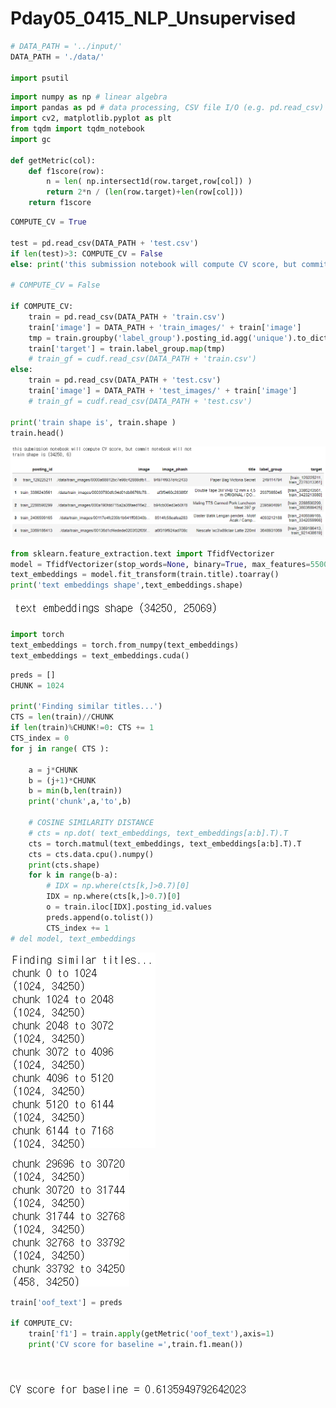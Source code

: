 # Pday05_0415_NLP_Unsupervised



```python
# DATA_PATH = '../input/'
DATA_PATH = './data/'

import psutil
```



```python
import numpy as np # linear algebra
import pandas as pd # data processing, CSV file I/O (e.g. pd.read_csv)
import cv2, matplotlib.pyplot as plt
from tqdm import tqdm_notebook
import gc

def getMetric(col):
    def f1score(row):
        n = len( np.intersect1d(row.target,row[col]) )
        return 2*n / (len(row.target)+len(row[col]))
    return f1score
```



```python
COMPUTE_CV = True

test = pd.read_csv(DATA_PATH + 'test.csv')
if len(test)>3: COMPUTE_CV = False
else: print('this submission notebook will compute CV score, but commit notebook will not')

# COMPUTE_CV = False

if COMPUTE_CV:
    train = pd.read_csv(DATA_PATH + 'train.csv')
    train['image'] = DATA_PATH + 'train_images/' + train['image']
    tmp = train.groupby('label_group').posting_id.agg('unique').to_dict()
    train['target'] = train.label_group.map(tmp)
    # train_gf = cudf.read_csv(DATA_PATH + 'train.csv')
else:
    train = pd.read_csv(DATA_PATH + 'test.csv')
    train['image'] = DATA_PATH + 'test_images/' + train['image']
    # train_gf = cudf.read_csv(DATA_PATH + 'test.csv')
    
print('train shape is', train.shape )
train.head()
```

![image-20210415173747439](md-images/image-20210415173747439.png)



```python
from sklearn.feature_extraction.text import TfidfVectorizer
model = TfidfVectorizer(stop_words=None, binary=True, max_features=55000)
text_embeddings = model.fit_transform(train.title).toarray()
print('text embeddings shape',text_embeddings.shape)
```

![image-20210415173821106](md-images/image-20210415173821106.png)



```python
import torch
text_embeddings = torch.from_numpy(text_embeddings)
text_embeddings = text_embeddings.cuda()
```



```python
preds = []
CHUNK = 1024

print('Finding similar titles...')
CTS = len(train)//CHUNK
if len(train)%CHUNK!=0: CTS += 1
CTS_index = 0
for j in range( CTS ):
    
    a = j*CHUNK
    b = (j+1)*CHUNK
    b = min(b,len(train))
    print('chunk',a,'to',b)
    
    # COSINE SIMILARITY DISTANCE
    # cts = np.dot( text_embeddings, text_embeddings[a:b].T).T
    cts = torch.matmul(text_embeddings, text_embeddings[a:b].T).T
    cts = cts.data.cpu().numpy()
    print(cts.shape)
    for k in range(b-a):
        # IDX = np.where(cts[k,]>0.7)[0]
        IDX = np.where(cts[k,]>0.7)[0]
        o = train.iloc[IDX].posting_id.values
        preds.append(o.tolist())
        CTS_index += 1
# del model, text_embeddings
```

![image-20210415173902995](md-images/image-20210415173902995.png)

![image-20210415173848175](md-images/image-20210415173848175.png)



```python
train['oof_text'] = preds

if COMPUTE_CV:
    train['f1'] = train.apply(getMetric('oof_text'),axis=1)
    print('CV score for baseline =',train.f1.mean())
    
    

```

![image-20210415173919837](md-images/image-20210415173919837.png)